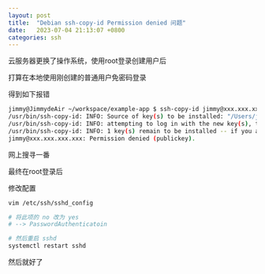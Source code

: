 ```yaml
---
layout: post
title:  "Debian ssh-copy-id Permission denied 问题"
date:   2023-07-04 21:13:07 +0800
categories: ssh
---
```


云服务器更换了操作系统，使用root登录创建用户后

打算在本地使用刚创建的普通用户免密码登录

得到如下报错

```bash
jimmy@JimmydeAir ~/workspace/example-app $ ssh-copy-id jimmy@xxx.xxx.xxx.xxx
/usr/bin/ssh-copy-id: INFO: Source of key(s) to be installed: "/Users/jimmy/.ssh/id_rsa.pub"
/usr/bin/ssh-copy-id: INFO: attempting to log in with the new key(s), to filter out any that are already installed
/usr/bin/ssh-copy-id: INFO: 1 key(s) remain to be installed -- if you are prompted now it is to install the new keys
jimmy@xxx.xxx.xxx.xxx: Permission denied (publickey).
```

网上搜寻一番

最终在root登录后

修改配置

```bash
vim /etc/ssh/sshd_config

# 将此项的 no 改为 yes
# --> PasswordAuthenticatoin

# 然后重启 sshd
systemctl restart sshd
```

然后就好了